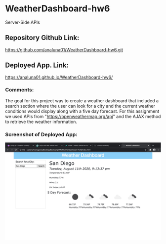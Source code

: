 # WeatherDashboard-hw6
Server-Side APIs

## Repository Github Link:

https://github.com/analuna01/WeatherDashboard-hw6.git

## Deployed App. Link:

 https://analuna01.github.io/WeatherDashboard-hw6/

### Comments:
The goal for this project was to create a weather dashboard that included a search section where the user can look for a city and the current weather conditions would display along with a five day forecast. 
For this assignment we used APIs from "https://openweathermap.org/api" and the AJAX method to retrieve the weather information.

### Screenshot of Deployed App:

<img src="assets/DeployedApp.jpeg">
